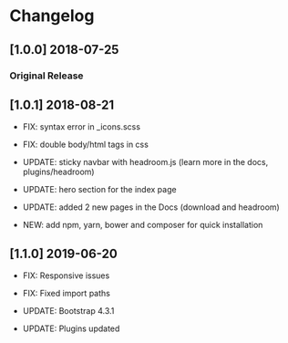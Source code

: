 # Changelog

## [1.0.0] 2018-07-25

### Original Release

## [1.0.1] 2018-08-21

- FIX: syntax error in _icons.scss
- FIX: double body/html tags in css

- UPDATE: sticky navbar with headroom.js (learn more in the docs, plugins/headroom)
- UPDATE: hero section for the index page
- UPDATE: added 2 new pages in the Docs (download and headroom)

- NEW: add npm, yarn, bower and composer for quick installation

## [1.1.0] 2019-06-20

- FIX: Responsive issues
- FIX: Fixed import paths

- UPDATE: Bootstrap 4.3.1
- UPDATE: Plugins updated
